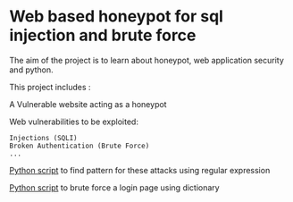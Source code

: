 # Web based honeypot for sql injection and brute force

The aim of the project is to learn about honeypot, web application security and python.

This project includes :

A Vulnerable website acting as a honeypot

Web vulnerabilities to be exploited:

```
Injections (SQLI)
Broken Authentication (Brute Force)
...
```

[Python script](https:/www.github.com/VikasGothwal/Honeypot/tree/master/stuff/logs_searching/) to find pattern for these attacks using regular expression

[Python script](VikasGothwal/Honeypot/tree/master/stuff/attacks/brute_force) to brute force a login page using dictionary



